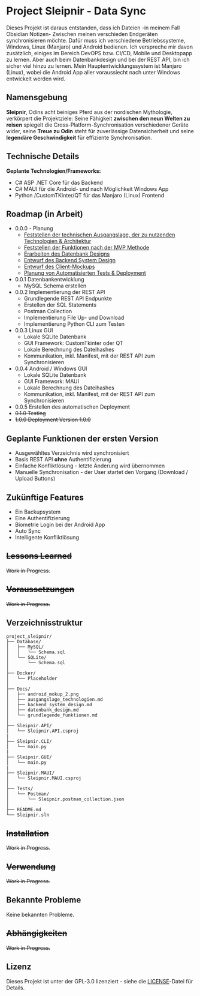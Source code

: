 # Project Sleipnir - Data Sync
Dieses Projekt ist daraus entstanden, dass ich Dateien -in meinem Fall Obsidian Notizen- Zwischen meinen verschieden Endgeräten synchronisieren möchte. Dafür muss ich verschiedene Betriebssysteme, Windows, Linux (Manjaro) und Android bedienen.
Ich verspreche mir davon zusätzlich, einiges im Bereich DevOPS bzw. CI/CD, Mobile und Desktopapp zu lernen. Aber auch beim Datenbankdesign und bei der REST API, bin ich sicher viel hinzu zu lernen.
Mein Hauptentwicklungssystem ist Manjaro (Linux), wobei die Android App aller voraussiecht nach unter Windows entwickelt werden wird.
## Namensgebung
**Sleipnir**, Odins acht beiniges Pferd aus der nordischen Mythologie, verkörpert die Projektziele: Seine Fähigkeit **zwischen den neun Welten zu reisen** spiegelt die Cross-Platform-Synchronisation verschiedener Geräte wider, seine **Treue zu Odin** steht für zuverlässige Datensicherheit und seine **legendäre Geschwindigkeit** für effiziente Synchronisation.
## Technische Details
**Geplante Technologien/Frameworks:**
- C# ASP .NET Core für das Backend
- C# MAUI für die Android- und nach Möglichkeit Windows App
- Python /CustomTKinter/QT für das Manjaro (Linux) Frontend
## Roadmap (in Arbeit)
- 0.0.0 - Planung
    - [Feststellen der technischen Ausgangslage, der zu nutzenden Technologien & Architektur](Docs/ausgangslage_technologien.md)
    - [Feststellen der Funktionen nach der MVP Methode](Docs/grundlegende_funktionen.md)
    - [Erarbeiten des Datenbank Designs](Docs/datenbank_design.md)
    - [Entwurf des Backend System Design](Docs/backend_system_design.md)
    - [Entwurf des Client-Mockups](https://github.com/Sympa1/project_sleipnir-data_sync/blob/master/Docs/android_mokup_2.png)
    - [Planung von Automatisierten Tests & Deployment](Docs/cicd.md)
- 0.0.1 Datenbankentwicklung
    - MySQL Schema erstellen
- 0.0.2 Implementierung der REST API
    - Grundlegende REST API Endpunkte
    - Erstellen der SQL Statements
    - Postman Collection
    - Implementierung File Up- und Download
    - Implementierung Python CLI zum Testen
- 0.0.3 Linux GUI
    - Lokale SQLite Datenbank
    - GUI Framework: CustomTkinter oder QT
    - Lokale Berechnung des Dateihashes
    - Kommunikation, inkl. Manifest, mit der REST API zum Synchronisieren
- 0.0.4 Android / Windows GUI
    - Lokale SQLite Datenbank
    - GUI Framework: MAUI
    - Lokale Berechnung des Dateihashes
    - Kommunikation, inkl. Manifest, mit der REST API zum Synchronisieren
- 0.0.5 Erstellen des automatischen Deployment
- ~~0.1.0 Testing~~
- ~~1.0.0 Deployment Version 1.0.0~~
## Geplante Funktionen der ersten Version
- Ausgewähltes Verzeichnis wird synchronisiert
- Basis REST API **ohne** Authentifizierung
- Einfache Konfliktlösung - letzte Änderung wird übernommen
- Manuelle Synchronisation - der User startet den Vorgang (Download / Upload Buttons)
## Zukünftige Features
- Ein Backupsystem
- Eine Authentifizierung 
- Biometrie Login bei der Android App
- Auto Sync
- Intelligente Konfliktlösung
## ~~Lessons Learned~~
~~Work in Progress.~~
## ~~Voraussetzungen~~
~~Work in Progress.~~
## Verzeichnisstruktur
```
project_sleipnir/
├── Database/
│   ├── MySQL/
│   │   └── Schema.sql
│   └── SQLite/
│       └── Schema.sql
│
├── Docker/
│   └── Placeholder
│
├── Docs/
│   ├── android_mokup_2.png
│   ├── ausgangslage_technologien.md
│   ├── backend_system_design.md
│   ├── datenbank_design.md
│   └── grundlegende_funktionen.md
│
├── Sleipnir.API/
│   └── Sleipnir.API.csproj
|
├── Sleipnir.CLI/
│   └── main.py
|
├── Sleipnir.GUI/
│   └── main.py    
|
├── Sleipnir.MAUI/
│   └── Sleipnir.MAUI.csproj
│
├── Tests/
│   └── Postman/
│       └── Sleipnir.postman_collection.json
│
├── README.md
└── Sleipnir.sln
```
## ~~Installation~~
~~Work in Progress.~~
## ~~Verwendung~~
~~Work in Progress.~~
## Bekannte Probleme
Keine bekannten Probleme.
## ~~Abhängigkeiten~~
~~Work in Progress.~~
## Lizenz
Dieses Projekt ist unter der GPL-3.0 lizenziert - siehe die [LICENSE](LICENSE)-Datei für Details.



